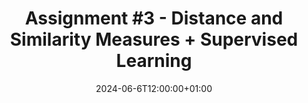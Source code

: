 ---
type: assignment
date: 2024-06-6T12:00:00+01:00
title: 'Assignment #3 - Distance and Similarity Measures + Supervised Learning'
pdf: /static_files/Exercises/Sheets/MVexercise3.pdf
attachment: 
solutions: 
---